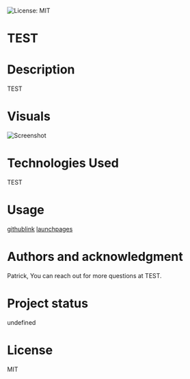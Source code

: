 
  ![License: MIT](https://img.shields.io/badge/License-MIT-yellow.svg)
  # TEST

  # Description
  TEST
  
  # Visuals
  ![Screenshot](<TEST>)

  # Technologies Used
  TEST
  
  # Usage
  [githublink](https://github.com/TEST/TEST)
  [launchpages](https://TEST.github.io/TEST)

  # Authors and acknowledgment
  Patrick, You can reach out for more questions at TEST.
  
  # Project status
  undefined
  
  # License
  MIT